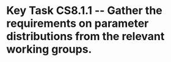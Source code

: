 # Key Task CS8.1.1 -- Gather the requirements on parameter distributions from the relevant working groups.
